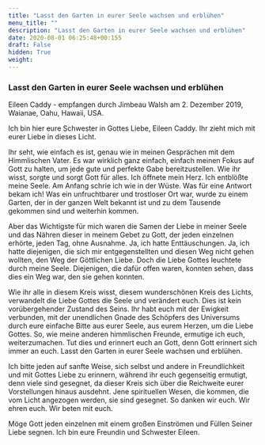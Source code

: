```yaml
---
title: "Lasst den Garten in eurer Seele wachsen und erblühen"
menu_title: ""
description: "Lasst den Garten in eurer Seele wachsen und erblühen"
date: 2020-08-01 06:25:48+00:155
draft: False
hidden: True
weight:
---
```

### Lasst den Garten in eurer Seele wachsen und erblühen

Eileen Caddy - empfangen durch Jimbeau Walsh am 2. Dezember 2019, Waianae, Oahu, Hawaii, USA.

Ich bin hier eure Schwester in Gottes Liebe, Eileen Caddy. Ihr zieht mich mit eurer Liebe in dieses Licht.

Ihr seht, wie einfach es ist, genau wie in meinen Gesprächen mit dem Himmlischen Vater. Es war wirklich ganz einfach, einfach meinen Fokus auf Gott zu halten, um jede gute und perfekte Gabe bereitzustellen. Wie ihr wisst, sorgte und sorgt Gott für alles. Ich öffnete mein Herz. Ich entblößte meine Seele. Am Anfang schrie ich wie in der Wüste. Was für eine Antwort bekam ich! Was ein unfruchtbarer und trostloser Ort war, wurde zu einem Garten, der in der ganzen Welt bekannt ist und zu dem Tausende gekommen sind und weiterhin kommen.

Aber das Wichtigste für mich waren die Samen der Liebe in meiner Seele und das Nähren dieser in meinem Gebet zu Gott, der jeden einzelnen erhörte, jeden Tag, ohne Ausnahme. Ja, ich hatte Enttäuschungen. Ja, ich hatte diejenigen, die sich mir entgegenstellten und diesen Weg nicht gehen wollten, den Weg der Göttlichen Liebe. Doch die Liebe Gottes leuchtete durch meine Seele. Diejenigen, die dafür offen waren, konnten sehen, dass dies ein Weg war, den sie gehen konnten.

Wie ihr alle in diesem Kreis wisst, diesem wunderschönen Kreis des Lichts, verwandelt die Liebe Gottes die Seele und verändert euch. Dies ist kein vorübergehender Zustand des Seins. Ihr habt euch mit der Ewigkeit verbunden, mit der unendlichen Gnade des Schöpfers des Universums durch eure einfache Bitte aus eurer Seele, aus eurem Herzen, um die Liebe Gottes. So, wie meine anderen himmlischen Freunde, ermutige ich euch, weiterzumachen. Tut dies und erinnert euch an Gott, denn Gott erinnert sich immer an euch. Lasst den Garten in eurer Seele wachsen und erblühen.

Ich bitte jeden auf sanfte Weise, sich selbst und andere in Freundlichkeit und mit Gottes Liebe zu erinnern, während ihr euch gegenseitig ermutigt, denn viele sind gesegnet, da dieser Kreis sich über die Reichweite eurer Vorstellungen hinaus ausdehnt. Jene spirituellen Wesen, die kommen, die vom Licht angezogen werden, sie sind gesegnet. So danken wir euch. Wir ehren euch. Wir beten mit euch.

Möge Gott jeden einzelnen mit einem großen Einströmen und Füllen Seiner Liebe segnen. Ich bin eure Freundin und Schwester Eileen.
